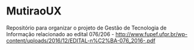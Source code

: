 # MutiraoUX
Repositório para organizar o projeto de Gestão de Tecnologia de Informação relacionado ao edital 076/206 - http://www.fupef.ufpr.br/wp-content/uploads/2016/12/EDITAL-n%C2%BA-076_2016-.pdf

